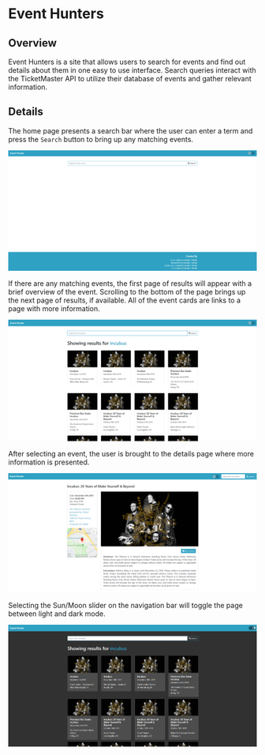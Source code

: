 # Event Hunters

## Overview

Event Hunters is a site that allows users to search for events and find out details about them in one easy to use interface. Search queries interact with the TicketMaster API to utilize their database of events and gather relevant information.

## Details

The home page presents a search bar where the user can enter a term and press the `Search` button to bring up any matching events.

![Event Hunter Home Page](./assets/img/home.png)

If there are any matching events, the first page of results will appear with a brief overview of the event. Scrolling to the bottom of the page brings up the next page of results, if available. All of the event cards are links to a page with more information.

![Event Hunter Search Results](./assets/img/search.png)

After selecting an event, the user is brought to the details page where more information is presented.

![Event Hunter Details Page](./assets/img/details.png)

Selecting the Sun/Moon slider on the navigation bar will toggle the page between light and dark mode.

![Event Hunter Dark Mode](./assets/img/dark.png)